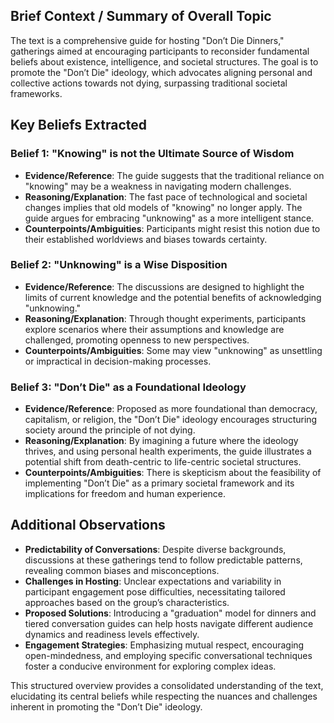 ## Brief Context / Summary of Overall Topic

The text is a comprehensive guide for hosting "Don’t Die Dinners," gatherings aimed at encouraging participants to reconsider fundamental beliefs about existence, intelligence, and societal structures. The goal is to promote the "Don’t Die" ideology, which advocates aligning personal and collective actions towards not dying, surpassing traditional societal frameworks.

## Key Beliefs Extracted

### Belief 1: "Knowing" is not the Ultimate Source of Wisdom
- **Evidence/Reference**: The guide suggests that the traditional reliance on "knowing" may be a weakness in navigating modern challenges.
- **Reasoning/Explanation**: The fast pace of technological and societal changes implies that old models of "knowing" no longer apply. The guide argues for embracing "unknowing" as a more intelligent stance.
- **Counterpoints/Ambiguities**: Participants might resist this notion due to their established worldviews and biases towards certainty.

### Belief 2: "Unknowing" is a Wise Disposition
- **Evidence/Reference**: The discussions are designed to highlight the limits of current knowledge and the potential benefits of acknowledging "unknowing."
- **Reasoning/Explanation**: Through thought experiments, participants explore scenarios where their assumptions and knowledge are challenged, promoting openness to new perspectives.
- **Counterpoints/Ambiguities**: Some may view "unknowing" as unsettling or impractical in decision-making processes. 

### Belief 3: "Don’t Die" as a Foundational Ideology
- **Evidence/Reference**: Proposed as more foundational than democracy, capitalism, or religion, the "Don’t Die" ideology encourages structuring society around the principle of not dying.
- **Reasoning/Explanation**: By imagining a future where the ideology thrives, and using personal health experiments, the guide illustrates a potential shift from death-centric to life-centric societal structures.
- **Counterpoints/Ambiguities**: There is skepticism about the feasibility of implementing "Don’t Die" as a primary societal framework and its implications for freedom and human experience.

## Additional Observations

- **Predictability of Conversations**: Despite diverse backgrounds, discussions at these gatherings tend to follow predictable patterns, revealing common biases and misconceptions.
- **Challenges in Hosting**: Unclear expectations and variability in participant engagement pose difficulties, necessitating tailored approaches based on the group’s characteristics.
- **Proposed Solutions**: Introducing a "graduation" model for dinners and tiered conversation guides can help hosts navigate different audience dynamics and readiness levels effectively.
- **Engagement Strategies**: Emphasizing mutual respect, encouraging open-mindedness, and employing specific conversational techniques foster a conducive environment for exploring complex ideas.

This structured overview provides a consolidated understanding of the text, elucidating its central beliefs while respecting the nuances and challenges inherent in promoting the "Don’t Die" ideology.
